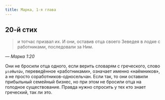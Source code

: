```yaml
---
title: Марка, 1-я глава
---
```


## 20-й стих

> и тотчас призвал их. И они, оставив отца своего Зеведея в лодке с работниками, последовали за Ним.

— <cite>Марка&nbsp;1:20</cite>

Они не бросили отца одного, если верить словарям с греческого, слово `μισθωτῶν`, переведённое «работниками», означает именно «наёмников»,
а не просто соработников-односельчан. Если так, то они оставили прибыльный семейный бизнес, но при этом не бросили отца на
голодное существование. Правда нужно спросить у тех кто знает греческий, так ли это.
